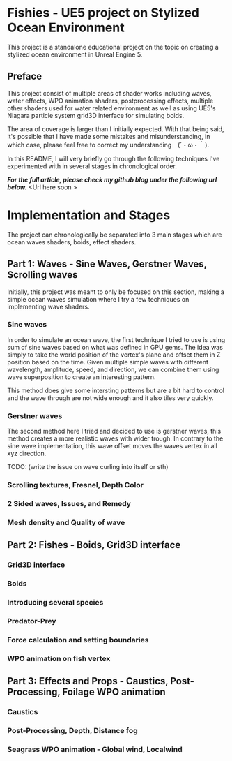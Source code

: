 # Fishies - UE5 project on Stylized Ocean Environment 

This project is a standalone educational project on the topic on creating a stylized ocean environment in Unreal Engine 5. 


## Preface 
This project consist of multiple areas of shader works including waves, water effects, WPO animation shaders, postprocessing effects, multiple other shaders used for water related environment as well as using UE5's Niagara particle system grid3D interface for simulating boids.

The area of coverage is larger than I initially expected. With that being said, it's possible that I have made some mistakes and misunderstanding, in which case, please feel free to correct my understanding　(´・ω・｀).


In this README, I will very briefly go through the following techniques I've experimented with in several stages in chronological order. 



***For the full article, please check my github blog under the following url below.***
\<Url here soon \>

# Implementation and Stages
The project can chronologically be separated into 3 main stages which are ocean waves shaders, boids, effect shaders. 

## Part 1: Waves - Sine Waves, Gerstner Waves, Scrolling waves

Initially, this project was meant to only be focused on this section, making a simple ocean waves simulation where I try a few techniques on implementing wave shaders.

### Sine waves
In order to simulate an ocean wave, the first technique I tried to use is using sum of sine waves based on what was defined in GPU gems. The idea was simply to take the world position of the vertex's plane and offset them in Z position based on the time. Given multiple simple waves with different wavelength, amplitude, speed, and direction, we can combine them using wave superposition to create an interesting pattern. 

This method does give some intersting patterns but are a bit hard to control and the wave through are not wide enough and it also tiles very quickly.  

### Gerstner waves 
The second method here I tried and decided to use is gerstner waves, this method creates a more realistic waves with wider trough. In contrary to the sine wave implementation, this wave offset moves the waves vertex in all xyz direction.  

TODO: (write the issue on wave curling into itself or sth)

### Scrolling textures, Fresnel, Depth Color 


### 2 Sided waves, Issues, and Remedy

### Mesh density and Quality of wave 



## Part 2: Fishes - Boids, Grid3D interface 

### Grid3D interface


### Boids 


### Introducing several species 


### Predator-Prey 


### Force calculation and setting boundaries

### WPO animation on fish vertex

## Part 3: Effects and Props - Caustics, Post-Processing, Foilage WPO animation

### Caustics 


### Post-Processing, Depth, Distance fog

### Seagrass WPO animation - Global wind, Localwind













<!-- ### Table of contents 
### 1. Waves - Sine waves, Gerstner Waves, Waves shaders 

### 2. Boids, Grid3D interface, Spatial grid 3D 

### 3. Water shaders, Caustics, Wind shaders, Post processing  -->





<!-- The project is comprises of 3 separated parts joined together  -->